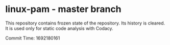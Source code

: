 # linux-pam - master branch

This repository contains frozen state of the repository.
Its history is cleared. It is used only for static code
analysis with Codacy.

Commit Time: 1692180161